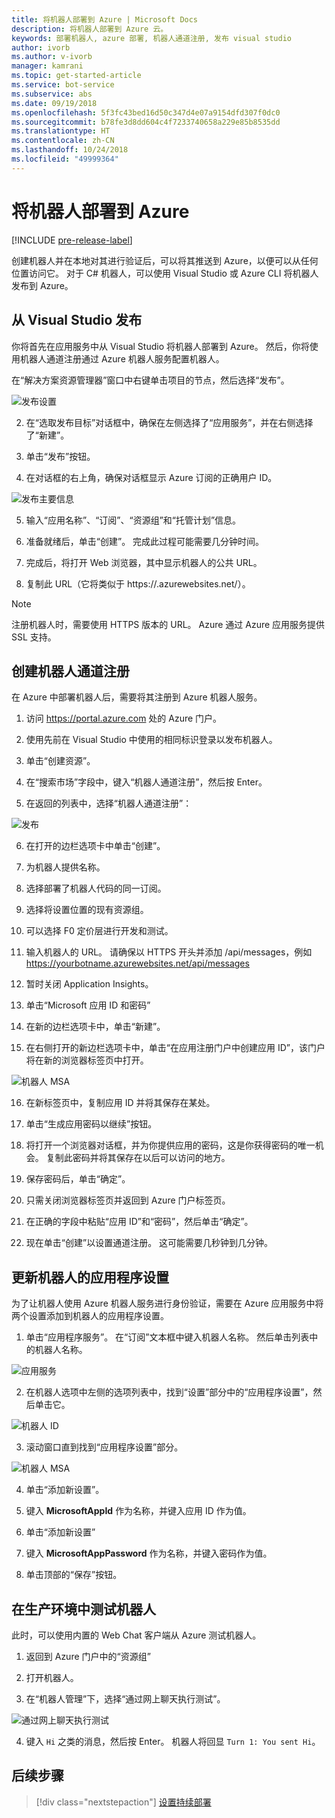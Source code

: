 ```yaml
---
title: 将机器人部署到 Azure | Microsoft Docs
description: 将机器人部署到 Azure 云。
keywords: 部署机器人, azure 部署, 机器人通道注册, 发布 visual studio
author: ivorb
ms.author: v-ivorb
manager: kamrani
ms.topic: get-started-article
ms.service: bot-service
ms.subservice: abs
ms.date: 09/19/2018
ms.openlocfilehash: 5f3fc43bed16d50c347d4e07a9154dfd307f0dc0
ms.sourcegitcommit: b78fe3d8dd604c4f7233740658a229e85b8535dd
ms.translationtype: HT
ms.contentlocale: zh-CN
ms.lasthandoff: 10/24/2018
ms.locfileid: "49999364"
---
```

# <a name="deploy-your-bot-to-azure"></a>将机器人部署到 Azure

[!INCLUDE [pre-release-label](./includes/pre-release-label.md)]

创建机器人并在本地对其进行验证后，可以将其推送到 Azure，以便可以从任何位置访问它。 对于 C# 机器人，可以使用 Visual Studio 或 Azure CLI 将机器人发布到 Azure。 

## <a name="publish-from-visual-studio"></a>从 Visual Studio 发布
你将首先在应用服务中从 Visual Studio 将机器人部署到 Azure。 然后，你将使用机器人通道注册通过 Azure 机器人服务配置机器人。

在“解决方案资源管理器”窗口中右键单击项目的节点，然后选择“发布”。

![发布设置](media/azure-bot-quickstarts/getting-started-publish-setting.png)

2. 在“选取发布目标”对话框中，确保在左侧选择了“应用服务”，并在右侧选择了“新建”。

3. 单击“发布”按钮。

4. 在对话框的右上角，确保对话框显示 Azure 订阅的正确用户 ID。

![发布主要信息](media/azure-bot-quickstarts/getting-started-publish-main.png)

5. 输入“应用名称”、“订阅”、“资源组”和“托管计划”信息。

6. 准备就绪后，单击“创建”。 完成此过程可能需要几分钟时间。

7. 完成后，将打开 Web 浏览器，其中显示机器人的公共 URL。

8. 复制此 URL（它将类似于 https://<yourbotname>.azurewebsites.net/）。

> [!NOTE] 
> 注册机器人时，需要使用 HTTPS 版本的 URL。 Azure 通过 Azure 应用服务提供 SSL 支持。

## <a name="create-your-bot-channels-registration"></a>创建机器人通道注册
在 Azure 中部署机器人后，需要将其注册到 Azure 机器人服务。

1. 访问 https://portal.azure.com 处的 Azure 门户。

2. 使用先前在 Visual Studio 中使用的相同标识登录以发布机器人。

3. 单击“创建资源”。

4. 在“搜索市场”字段中，键入“机器人通道注册”，然后按 Enter。

5. 在返回的列表中，选择“机器人通道注册”：

![发布](media/azure-bot-quickstarts/getting-started-bot-registration.png)

6. 在打开的边栏选项卡中单击“创建”。

7. 为机器人提供名称。

8. 选择部署了机器人代码的同一订阅。

9. 选择将设置位置的现有资源组。

10. 可以选择 F0 定价层进行开发和测试。

11. 输入机器人的 URL。 请确保以 HTTPS 开头并添加 /api/messages，例如 https://yourbotname.azurewebsites.net/api/messages

12. 暂时关闭 Application Insights。

13. 单击“Microsoft 应用 ID 和密码”

14. 在新的边栏选项卡中，单击“新建”。

15. 在右侧打开的新边栏选项卡中，单击“在应用注册门户中创建应用 ID”，该门户将在新的浏览器标签页中打开。

![机器人 MSA](media/azure-bot-quickstarts/getting-started-msa.png)

16. 在新标签页中，复制应用 ID 并将其保存在某处。 

17. 单击“生成应用密码以继续”按钮。

18. 将打开一个浏览器对话框，并为你提供应用的密码，这是你获得密码的唯一机会。 复制此密码并将其保存在以后可以访问的地方。

19. 保存密码后，单击“确定”。

20. 只需关闭浏览器标签页并返回到 Azure 门户标签页。

21. 在正确的字段中粘贴“应用 ID”和“密码”，然后单击“确定”。

22. 现在单击“创建”以设置通道注册。 这可能需要几秒钟到几分钟。

## <a name="update-your-bots-application-settings"></a>更新机器人的应用程序设置
为了让机器人使用 Azure 机器人服务进行身份验证，需要在 Azure 应用服务中将两个设置添加到机器人的应用程序设置。 

1. 单击“应用程序服务”。 在“订阅”文本框中键入机器人名称。 然后单击列表中的机器人名称。

![应用服务](media/azure-bot-quickstarts/getting-started-app-service.png)

2. 在机器人选项中左侧的选项列表中，找到“设置”部分中的“应用程序设置”，然后单击它。

![机器人 ID](media/azure-bot-quickstarts/getting-started-app-settings-1.png)

3. 滚动窗口直到找到“应用程序设置”部分。

![机器人 MSA](media/azure-bot-quickstarts/getting-started-app-settings-2.png)

4. 单击“添加新设置”。

5. 键入 **MicrosoftAppId** 作为名称，并键入应用 ID 作为值。

6. 单击“添加新设置”

7. 键入 **MicrosoftAppPassword** 作为名称，并键入密码作为值。

8. 单击顶部的“保存”按钮。

## <a name="test-your-bot-in-production"></a>在生产环境中测试机器人
此时，可以使用内置的 Web Chat 客户端从 Azure 测试机器人。

1. 返回到 Azure 门户中的“资源组”

2. 打开机器人。

3. 在“机器人管理”下，选择“通过网上聊天执行测试”。

![通过网上聊天执行测试](media/azure-bot-quickstarts/getting-started-test-webchat.png)

4. 键入 `Hi` 之类的消息，然后按 Enter。 机器人将回显 `Turn 1: You sent Hi`。

## <a name="next-steps"></a>后续步骤
> [!div class="nextstepaction"]
> [设置持续部署](bot-service-build-continuous-deployment.md)
